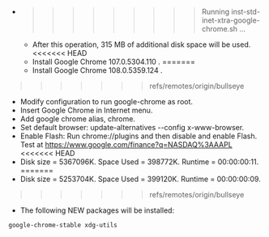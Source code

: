 * >>>>>>>>> Running inst-std-inet-xtra-google-chrome.sh ...
  * After this operation, 315 MB of additional disk space will be used.
<<<<<<< HEAD
  * Install Google Chrome 107.0.5304.110 .
=======
  * Install Google Chrome 108.0.5359.124 .
>>>>>>> refs/remotes/origin/bullseye
  * Modify configuration to run google-chrome as root.
  * Insert Google Chrome in Internet menu.
  * Add google chrome alias, chrome.
  * Set default browser: update-alternatives --config x-www-browser.
  * Enable Flash: Run chrome://plugins and then disable and enable Flash. Test at https://www.google.com/finance?q=NASDAQ%3AAAPL
<<<<<<< HEAD
  * Disk size = 5367096K. Space Used = 398772K. Runtime = 00:00:00:11.
=======
  * Disk size = 5253704K. Space Used = 399120K. Runtime = 00:00:00:09.
>>>>>>> refs/remotes/origin/bullseye
  * The following NEW packages will be installed:
  ```bash
google-chrome-stable xdg-utils
  ```
